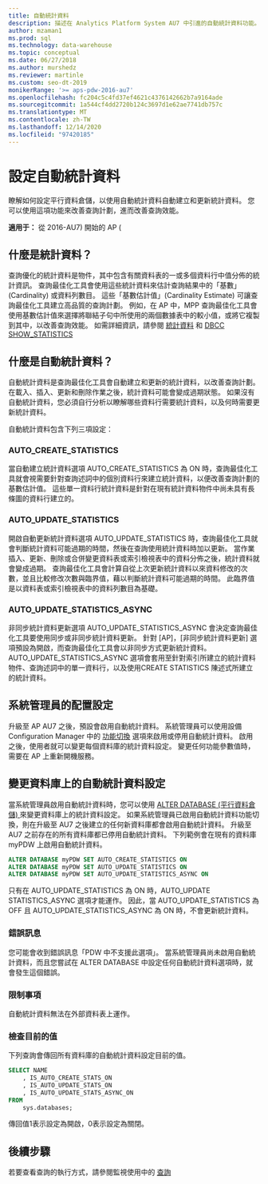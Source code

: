 ```yaml
---
title: 自動統計資料
description: 描述在 Analytics Platform System AU7 中引進的自動統計資料功能。
author: mzaman1
ms.prod: sql
ms.technology: data-warehouse
ms.topic: conceptual
ms.date: 06/27/2018
ms.author: murshedz
ms.reviewer: martinle
ms.custom: seo-dt-2019
monikerRange: '>= aps-pdw-2016-au7'
ms.openlocfilehash: fc204c5c4fd37ef4621c4376142662b7a9164ade
ms.sourcegitcommit: 1a544cf4dd2720b124c3697d1e62ae7741db757c
ms.translationtype: MT
ms.contentlocale: zh-TW
ms.lasthandoff: 12/14/2020
ms.locfileid: "97420185"
---
```

# <a name="configure-auto-statistics"></a>設定自動統計資料

瞭解如何設定平行資料倉儲，以使用自動統計資料自動建立和更新統計資料。  您可以使用這項功能來改善查詢計劃，進而改善查詢效能。

**適用于：** 從 2016-AU7) 開始的 AP (

## <a name="what-are-statistics"></a>什麼是統計資料？
查詢優化的統計資料是物件，其中包含有關資料表的一或多個資料行中值分佈的統計資訊。 查詢最佳化工具會使用這些統計資料來估計查詢結果中的「基數」(Cardinality) 或資料列數目。 這些「基數估計值」(Cardinality Estimate) 可讓查詢最佳化工具建立高品質的查詢計劃。 例如，在 AP 中，MPP 查詢最佳化工具會使用基數估計值來選擇將聯結子句中所使用的兩個數據表中的較小值，或將它複製到其中，以改善查詢效能。  如需詳細資訊，請參閱 [統計資料](../relational-databases/statistics/statistics.md) 和 [DBCC SHOW_STATISTICS](../t-sql/database-console-commands/dbcc-show-statistics-transact-sql.md)

## <a name="what-are-auto-statistics"></a>什麼是自動統計資料？
自動統計資料是查詢最佳化工具會自動建立和更新的統計資料，以改善查詢計劃。 在載入、插入、更新和刪除作業之後，統計資料可能會變成過期狀態。 如果沒有自動統計資料，您必須自行分析以瞭解哪些資料行需要統計資料，以及何時需要更新統計資料。

自動統計資料包含下列三項設定： 

### <a name="auto_create_statistics"></a>AUTO_CREATE_STATISTICS
當自動建立統計資料選項 AUTO_CREATE_STATISTICS 為 ON 時，查詢最佳化工具就會視需要針對查詢述詞中的個別資料行來建立統計資料，以便改善查詢計劃的基數估計值。 這些單一資料行統計資料是針對在現有統計資料物件中尚未具有長條圖的資料行建立的。

### <a name="auto_update_statistics"></a>AUTO_UPDATE_STATISTICS 
開啟自動更新統計資料選項 AUTO_UPDATE_STATISTICS 時，查詢最佳化工具就會判斷統計資料可能過期的時間，然後在查詢使用統計資料時加以更新。 當作業插入、更新、刪除或合併變更資料表或索引檢視表中的資料分佈之後，統計資料就會變成過期。 查詢最佳化工具會計算自從上次更新統計資料以來資料修改的次數，並且比較修改次數與臨界值，藉以判斷統計資料可能過期的時間。 此臨界值是以資料表或索引檢視表中的資料列數目為基礎。

### <a name="auto_update_statistics_async"></a>AUTO_UPDATE_STATISTICS_ASYNC
非同步統計資料更新選項 AUTO_UPDATE_STATISTICS_ASYNC 會決定查詢最佳化工具要使用同步或非同步統計資料更新。 針對 [AP]，[非同步統計資料更新] 選項預設為開啟，而查詢最佳化工具會以非同步方式更新統計資料。 AUTO_UPDATE_STATISTICS_ASYNC 選項會套用至針對索引所建立的統計資料物件、查詢述詞中的單一資料行，以及使用CREATE STATISTICS 陳述式所建立的統計資料。

## <a name="configuration-settings-for-system-administrators"></a>系統管理員的配置設定
升級至 AP AU7 之後，預設會啟用自動統計資料。 系統管理員可以使用設備 Configuration Manager 中的 [功能切換](appliance-feature-switch.md) 選項來啟用或停用自動統計資料。  啟用之後，使用者就可以變更每個資料庫的統計資料設定。
變更任何功能參數值時，需要在 AP 上重新開機服務。

## <a name="change-auto-statistics-settings-on-a-database"></a>變更資料庫上的自動統計資料設定
當系統管理員啟用自動統計資料時，您可以使用 [ALTER DATABASE (平行資料倉儲) ](../t-sql/statements/alter-database-transact-sql.md?tabs=sqlpdw) 來變更資料庫上的統計資料設定。 如果系統管理員已啟用自動統計資料功能切換，則在升級至 AU7 之後建立的任何新資料庫都會啟用自動統計資料。 升級至 AU7 之前存在的所有資料庫都已停用自動統計資料。 下列範例會在現有的資料庫 myPDW 上啟用自動統計資料。

```sql
ALTER DATABASE myPDW SET AUTO_CREATE_STATISTICS ON
ALTER DATABASE myPDW SET AUTO_UPDATE_STATISTICS ON 
ALTER DATABASE myPDW SET AUTO_UPDATE_STATISTICS_ASYNC ON
```
 
只有在 AUTO_UPDATE_STATISTICS 為 ON 時，AUTO_UPDATE STATISTICS_ASYNC 選項才能運作。  因此，當 AUTO_UPDATE_STATISTICS 為 OFF 且 AUTO_UPDATE_STATISTICS_ASYNC 為 ON 時，不會更新統計資料。 

### <a name="error-messages"></a>錯誤訊息
您可能會收到錯誤訊息「PDW 中不支援此選項」。  當系統管理員尚未啟用自動統計資料，而且您嘗試在 ALTER DATABASE 中設定任何自動統計資料選項時，就會發生這個錯誤。 

### <a name="limitations-and-restrictions"></a>限制事項
自動統計資料無法在外部資料表上運作。 

### <a name="check-the-current-values"></a>檢查目前的值
下列查詢會傳回所有資料庫的自動統計資料設定目前的值。

```sql
SELECT NAME
    , IS_AUTO_CREATE_STATS_ON 
    , IS_AUTO_UPDATE_STATS_ON
    , IS_AUTO_UPDATE_STATS_ASYNC_ON
FROM
    sys.databases;
```

傳回值1表示設定為開啟，0表示設定為關閉。 

## <a name="next-steps"></a>後續步驟
若要查看查詢的執行方式，請參閱監視使用中的 [查詢](monitoring-active-queries.md)
